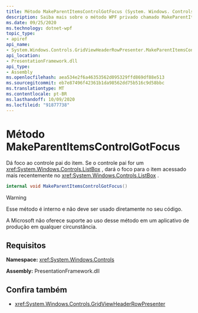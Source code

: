 ```yaml
---
title: Método MakeParentItemsControlGotFocus (System. Windows. Controls. GridViewHeaderRowPresenter)
description: Saiba mais sobre o método WPF privado chamado MakeParentItemsControlGotFocus.
ms.date: 09/25/2020
ms.technology: dotnet-wpf
topic_type:
- apiref
api_name:
- System.Windows.Controls.GridViewHeaderRowPresenter.MakeParentItemsControlGotFocus
api_location:
- PresentationFramework.dll
api_type:
- Assembly
ms.openlocfilehash: aea534e2f6a46353562d095329ffd869df88e513
ms.sourcegitcommit: eb7e87496f42361b1da98562dd75b516c9d58bbc
ms.translationtype: MT
ms.contentlocale: pt-BR
ms.lasthandoff: 10/09/2020
ms.locfileid: "91877738"
---
```

# <a name="makeparentitemscontrolgotfocus-method"></a>Método MakeParentItemsControlGotFocus

Dá foco ao controle pai do item. Se o controle pai for um <xref:System.Windows.Controls.ListBox> , dará o foco para o item acessado mais recentemente no <xref:System.Windows.Controls.ListBox> .

```csharp
internal void MakeParentItemsControlGotFocus()
```

> [!WARNING]
> Esse método é interno e não deve ser usado diretamente no seu código.
>
> A Microsoft não oferece suporte ao uso desse método em um aplicativo de produção em qualquer circunstância.

## <a name="requirements"></a>Requisitos

**Namespace:** <xref:System.Windows.Controls>

**Assembly:** PresentationFramework.dll

## <a name="see-also"></a>Confira também

- <xref:System.Windows.Controls.GridViewHeaderRowPresenter>

